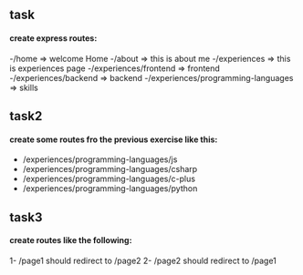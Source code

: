 ## task 
#### create express routes:
 -/home => welcome Home
 -/about => this is about me
 -/experiences => this is experiences page
 -/experiences/frontend => frontend
 -/experiences/backend => backend
 -/experiences/programming-languages => skills

## task2
#### create some routes fro the previous exercise like this:
- /experiences/programming-languages/js
- /experiences/programming-languages/csharp
- /experiences/programming-languages/c-plus
- /experiences/programming-languages/python

## task3
#### create routes like the following:
1- /page1 should redirect to /page2
2- /page2 should redirect to /page1
